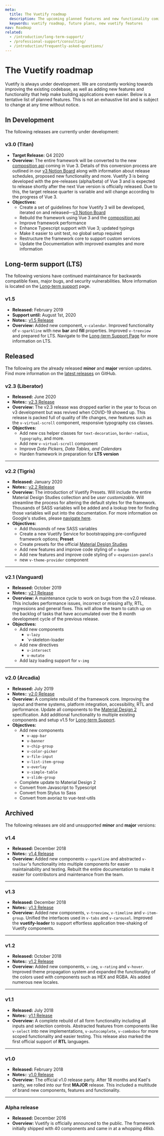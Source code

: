 ```yaml
---
meta:
  title: The Vuetify roadmap
  description: The upcoming planned features and new functionality coming to Vuetify. New components, new directives, and much much more!.
  keywords: vuetify roadmap, future plans, new vuetify features
nav: Roadmap
related:
  - /introduction/long-term-support/
  - /professional-support/consulting/
  - /introduction/frequently-asked-questions/
---
```


# The Vuetify roadmap

Vuetify is always under development. We are constantly working towards improving the existing codebase, as well as adding new features and functionality that help make building applications even easier. Below is a tentative list of planned features. This is not an exhaustive list and is subject to change at any time without notice.

<entry-ad />

## In Development

The following releases are currently under development:

### v3.0 (Titan)

* **Target Release:** Q4 2020
* **Overview:**
  The entire framework will be converted to the new [composition api](https://vue-composition-api-rfc.netlify.com/) coming in Vue 3. Details of this conversion process are outlined in our [v3 Notion Board](https://notion.vuetifyjs.com) along with information about release schedules, proposed new functionality and more. Vuetify 3 is being developed with the pre-releases (alpha/beta) of Vue 3 and is expected to release shortly after the next Vue version is officially released. Due to this, the target release quarter is variable and will change according to the progress of Vue 3.
* **Objectives:**
  * Create a set of guidelines for how Vuetify 3 will be developed, iterated on and released—[v3 Notion Board](https://notion.vuetifyjs.com)
  * Rebuild the framework using Vue 3 and the [composition api](https://vue-composition-api-rfc.netlify.com/)
  * Improve framework performance
  * Enhance Typescript support with Vue 3; updated typings
  * Make it easier to unit test, no global setup required
  * Restructure the framework core to support custom services
  * Update the Documentation with improved examples and more information

## Long-term support (LTS)

The following versions have continued maintainance for backwards compatible fixes, major bugs, and security vulnerabilities. More information is located on the [Long-term support](/introduciton/long-term-support/) page.

### v1.5

* **Released:** February 2019
* **Support until:** August 1st, 2020
* **Notes:**: [v1.5 Release](https://github.com/vuetifyjs/vuetify/releases/tag/v1.5.0)
* **Overview:**
  Added new component, `v-calendar`. Improved functionality of `v-sparkline` with new **bar** and **fill** properties. Improved `v-treeview` and prepared for LTS. Navigate to the [Long-term Support Page](/introduction/long-term-support) for more information on LTS.

## Released

The following are the already released **minor** and **major** version updates. Find more information on the [latest releases](https://github.com/vuetifyjs/vuetify/releases/latest) on GitHub.

### v2.3 (Liberator)

* **Released:** June 2020
* **Notes:**: [v2.3 Release](https://github.com/vuetifyjs/vuetify/releases/tag/v2.3.0)
* **Overview:**
  The v2.3 release was dropped earlier in the year to focus on v3 development but was revived when COVID-19 showed up. This release is packed full of quality of life changes, new features such as the `v-virtual-scroll` component, responsive typography css classes.
* **Objectives:**
  * Add new css helper classes for `text-decoration`, `border-radius`, `typography`, and more.
  * Add new `v-virtual-scroll` component
  * Improve *Date Pickers, Data Tables, and Calendars*
  * Harden framework in preparation for **LTS version**

---

### v2.2 (Tigris)

* **Released:** January 2020
* **Notes:**: [v2.2 Release](https://github.com/vuetifyjs/vuetify/releases/tag/v2.2.0)
* **Overview:**
  The introduction of Vuetify Presets. Will include the entire Material Design Studies collection and be _user customizable_. Will streamline the process for altering the default styles for the framework. Thousands of SASS variables will be added and a lookup tree for finding those variables will put into the documentation. For more information on Google's studies, please [navigate here](https://material.io/design/material-studies/about-our-material-studies.html).
* **Objectives:**
  * Add _thousands_ of new SASS variables
  * Create a new Vuetify Service for bootstrapping pre-configured framework options; **Preset**
  * Create presets for the official [Material Design Studies](https://material.io/design/material-studies/about-our-material-studies.html)
  * Add new features and improve code styling of `v-badge`
  * Add new features and improve code styling of `v-expansion-panels`
  * new `v-theme-provider` component

---

### v2.1 (Vanguard)

* **Released:** October 2019
* **Notes:**: [v2.1 Release](https://github.com/vuetifyjs/vuetify/releases/tag/v2.1.0)
* **Overview:**
  A maintenance cycle to work on bugs from the v2.0 release. This includes performance issues, incorrect or missing a11y, RTL, regressions and general fixes. This will allow the team to catch up on the backlog of tasks that have accumulated over the 8 month development cycle of the previous release.
* **Objectives:**
  * Add new components
    * `v-lazy`
    * `v-skeleton-loader
  * Add new directives
    * `v-intersect`
    * `v-mutate`
  * Add lazy loading support for `v-img`

---

### v2.0 (Arcadia)

* **Released:** July 2019
* **Notes:**: [v2.0 Release](https://github.com/vuetifyjs/vuetify/releases/tag/v2.0.0)
* **Overview:**
  A complete rebuild of the framework core. Improving the layout and theme systems, platform integration, accessibility, RTL and performance. Update all components to the [Material Design 2](https://material.io/design/) specification. Add additional functionality to multiple existing components and setup v1.5 for [Long-term Support](/introduction/long-term-support).
* **Objectives:**
  * Add new components
    * `v-app-bar`
    * `v-banner`
    * `v-chip-group`
    * `v-color-picker`
    * `v-file-input`
    * `v-list-item-group`
    * `v-overlay`
    * `v-simple-table`
    * `v-slide-group`
  * Complete update to Material Design 2
  * Convert from Javascript to Typescript
  * Convert from Stylus to Sass
  * Convert from avoriaz to vue-test-utils

## Archived

The following releases are old and unsupported **minor** and **major** versions:

### v1.4

* **Released:** December 2018
* **Notes:**: [v1.4 Release](https://github.com/vuetifyjs/vuetify/releases/tag/v1.4.0)
* **Overview:**
  Added new components `v-sparkline` and abstracted `v-toolbar`'s functionality into multiple components for easier maintainability and testing. Rebuilt the entire documentation to make it easier for contributors and maintenance from the team.

---

### v1.3

* **Released:** December 2018
* **Notes:**: [v1.3 Release](https://github.com/vuetifyjs/vuetify/releases/tag/v1.3.0)
* **Overview:**
  Added new components, `v-treeview`, `v-timeline` and `v-item-group`. Unified the interfaces used in `v-tabs` and `v-carousel`. Improved the **vuetify-loader** to support effortless application tree-shaking of Vuetify components.

---

### v1.2

* **Released:** October 2018
* **Notes:**: [v1.2 Release](https://github.com/vuetifyjs/vuetify/releases/tag/v1.2.0)
* **Overview:**
  Added new components, `v-img`, `v-rating` and `v-hover`. Improved theme propagation system and expanded the functionality of the colors used with components such as HEX and RGBA. Als added numerous new locales.

---

### v1.1

* **Released:** July 2018
* **Notes:**: [v1.1 Release](https://github.com/vuetifyjs/vuetify/releases/tag/v1.1.0)
* **Overview:**
  A complete rebuild of all form functionality including all inputs and selection controls. Abstracted features from components like `v-select` into new implementations, `v-autocomplete`, `v-combobox` for more scoped functionality and easier testing. This release also marked the first official support of **RTL** languages.

---

### v1.0

* **Released:** February 2018
* **Notes:**: [v1.0 Release](https://github.com/vuetifyjs/vuetify/releases/tag/v1.0.0)
* **Overview:**
  The official v1.0 release party. After 18 months and Kael's sanity, we rolled into our first **MAJOR** release. This included a multitude of brand new components, features and functionality.

---

### Alpha release

* **Released:** December 2016
* **Overview:**
  Vuetify is officially announced to the public. The framework initially shipped with 40 components and came in at a whopping 46kb.

<backmatter />

